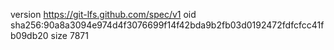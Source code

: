 version https://git-lfs.github.com/spec/v1
oid sha256:90a8a3094e974d4f3076699f14f42bda9b2fb03d0192472fdfcfcc41fb09db20
size 7871
